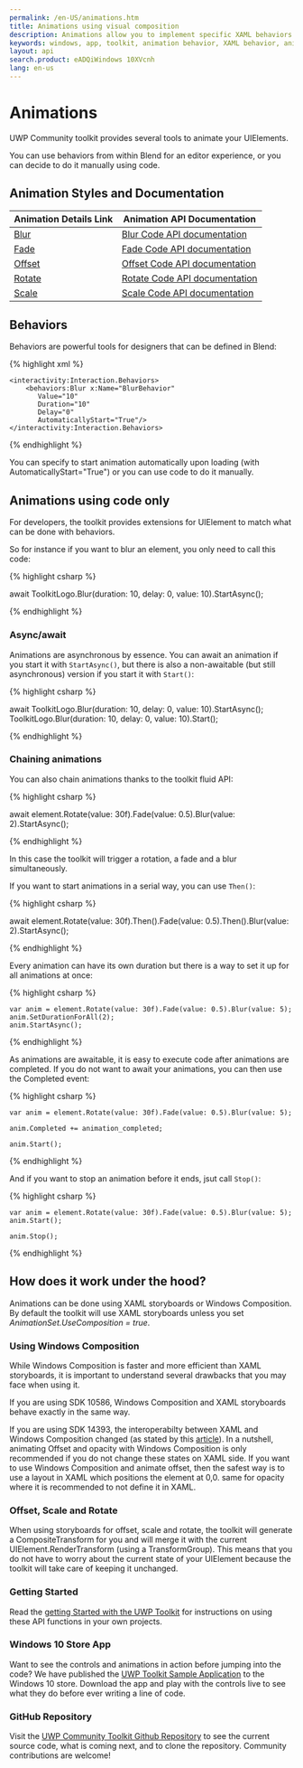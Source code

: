 ```yaml
---
permalink: /en-US/animations.htm
title: Animations using visual composition  
description: Animations allow you to implement specific XAML behaviors and apply visual composition to your application, such as Blur and Fade. You can also use code to chain animations together without using XAML.
keywords: windows, app, toolkit, animation behavior, XAML behavior, animation, composition 
layout: api
search.product: eADQiWindows 10XVcnh
lang: en-us
---
```


# Animations

UWP Community toolkit provides several tools to animate your UIElements.

You can use behaviors from within Blend for an editor experience, or you can decide to do it manually using code.

## Animation Styles and Documentation

| Animation Details Link | Animation API Documentation |
| --- | --- |
| [Blur]({{site.baseurl}}/{{page.lang}}/animations/blur.htm) | [Blur Code API documentation]({{site.baseurl}}/{{page.lang}}/api/Microsoft_Toolkit_Uwp_UI_Animations_Behaviors_Blur.htm) |
| [Fade]({{site.baseurl}}/{{page.lang}}/animations/fade.htm) | [Fade Code API documentation]({{site.baseurl}}/{{page.lang}}/api/Microsoft_Toolkit_Uwp_UI_Animations_Behaviors_Fade.htm) |
| [Offset]({{site.baseurl}}/{{page.lang}}/animations/offset.htm) | [Offset Code API documentation]({{site.baseurl}}/{{page.lang}}/api/Microsoft_Toolkit_Uwp_UI_Animations_Behaviors_Offset.htm) |
| [Rotate]({{site.baseurl}}/{{page.lang}}/animations/rotate.htm) | [Rotate Code API documentation]({{site.baseurl}}/{{page.lang}}/api/Microsoft_Toolkit_Uwp_UI_Animations_Behaviors_Rotate.htm) |
| [Scale]({{site.baseurl}}/{{page.lang}}/animations/scale.htm) | [Scale Code API documentation]({{site.baseurl}}/{{page.lang}}/api/Microsoft_Toolkit_Uwp_UI_Animations_Behaviors_Scale.htm) |

 

## Behaviors

Behaviors are powerful tools for designers that can be defined in Blend:

{% highlight xml %}

    <interactivity:Interaction.Behaviors>
        <behaviors:Blur x:Name="BlurBehavior" 
           Value="10" 
           Duration="10" 
           Delay="0" 
           AutomaticallyStart="True"/>
    </interactivity:Interaction.Behaviors>

{% endhighlight %}

You can specify to start animation automatically upon loading (with AutomaticallyStart="True") or you can use code to do it manually.

## Animations using code only

For developers, the toolkit provides extensions for UIElement to match what can be done with behaviors.

So for instance if you want to blur an element, you only need to call this code:

{% highlight csharp %}

await ToolkitLogo.Blur(duration: 10, delay: 0, value: 10).StartAsync();       

{% endhighlight %}

### Async/await

Animations are asynchronous by essence.  You can await an animation if you start it with `StartAsync()`, but there is also a non-awaitable (but still asynchronous) version if you start it with `Start()`:

{% highlight csharp %}

await ToolkitLogo.Blur(duration: 10, delay: 0, value: 10).StartAsync();       
ToolkitLogo.Blur(duration: 10, delay: 0, value: 10).Start();

{% endhighlight %}

### Chaining animations

You can also chain animations thanks to the toolkit fluid API:

{% highlight csharp %}

await element.Rotate(value: 30f).Fade(value: 0.5).Blur(value: 2).StartAsync();

{% endhighlight %}

In this case the toolkit will trigger a rotation, a fade and a blur simultaneously.

If you want to start animations in a serial way, you can use `Then()`:

{% highlight csharp %}

await element.Rotate(value: 30f).Then().Fade(value: 0.5).Then().Blur(value: 2).StartAsync();

{% endhighlight %}

Every animation can have its own duration but there is a way to set it up for all animations at once:

{% highlight csharp %}

    var anim = element.Rotate(value: 30f).Fade(value: 0.5).Blur(value: 5);
    anim.SetDurationForAll(2);
    anim.StartAsync();

{% endhighlight %}

As animations are awaitable, it is easy to execute code after animations are completed.
If you do not want to await your animations, you can then use the Completed event:

{% highlight csharp %}

    var anim = element.Rotate(value: 30f).Fade(value: 0.5).Blur(value: 5);

    anim.Completed += animation_completed;

    anim.Start();

{% endhighlight %}

And if you want to stop an animation before it ends, jsut call `Stop()`:

{% highlight csharp %}

    var anim = element.Rotate(value: 30f).Fade(value: 0.5).Blur(value: 5);
    anim.Start();

    anim.Stop();

{% endhighlight %}

## How does it work under the hood?

Animations can be done using XAML storyboards or Windows Composition.
By default the toolkit will use XAML storyboards unless you set *AnimationSet.UseComposition = true*.

### Using Windows Composition

While Windows Composition is faster and more efficient than XAML storyboards, it is important to understand several drawbacks that you may face when using it.


If you are using SDK 10586, Windows Composition and XAML storyboards behave exactly in the same way.


If you are using SDK 14393, the interoperabilty between XAML and Windows Composition changed (as stated by this [article](https://github.com/Microsoft/WindowsUIDevLabs/wiki/XAML-Composition-Interop-Behavior-Changes)).
In a nutshell, animating Offset and opacity with Windows Composition is only recommended if you do not change these states on XAML side. 
If you want to use Windows Composition and animate offset, then the safest way is to use a layout in XAML which positions the element at 0,0.
same for opacity where it is recommended to not define it in XAML.


### Offset, Scale and Rotate

When using storyboards for offset, scale and rotate, the toolkit will generate a CompositeTransform for you and will merge it with the current UIElement.RenderTransform (using a TransformGroup).
This means that you do not have to worry about the current state of your UIElement because the toolkit will take care of keeping it unchanged.

### Getting Started

Read the [getting Started with the UWP Toolkit]({{site.baseurl}}/{{page.lang}}/getting-started.htm) for instructions on using these API functions in your own projects. 

### Windows 10 Store App

Want to see the controls and animations in action before jumping into the code?  We have published the [UWP Toolkit Sample Application](https://www.microsoft.com/store/apps/9nblggh4tlcq) to the Windows 10 store.  Download the app and play with the controls live to see what they do before ever writing a line of code.

### GitHub Repository

Visit the [UWP Community Toolkit Github Repository](https://github.com/Microsoft/UWPCommunityToolkit) to see the current source code, what is coming next, and to clone the repository.  Community contributions are welcome!
